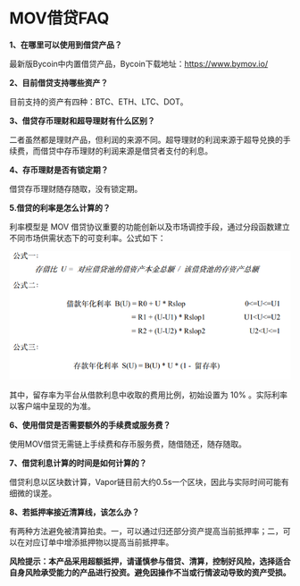 # MOV借贷FAQ

**1、在哪里可以使用到借贷产品？**

最新版Bycoin中内置借贷产品，Bycoin下载地址：https://www.bymov.io/  

**2、目前借贷支持哪些资产？**

目前支持的资产有四种：BTC、ETH、LTC、DOT。

**3、借贷存币理财和超导理财有什么区别？**

二者虽然都是理财产品，但利润的来源不同。超导理财的利润来源于超导兑换的手续费，而借贷中存币理财的利润来源是借贷者支付的利息。

**4、存币理财是否有锁定期？**

借贷存币理财随存随取，没有锁定期。

**5.借贷的利率是怎么计算的？**

利率模型是 MOV 借贷协议重要的功能创新以及市场调控手段，通过分段函数建立不同市场供需状态下的可变利率。公式如下：

![](../images/loan/faq1.png)

其中，留存率为平台从借款利息中收取的费用比例，初始设置为 10% 。实际利率以客户端中呈现的为准。

**6、使用借贷是否需要额外的手续费或服务费？**

使用MOV借贷无需链上手续费和存币服务费，随借随还，随存随取。

**7、借贷利息计算的时间是如何计算的？**

借贷利息以区块数计算，Vapor链目前大约0.5s一个区块，因此与实际时间可能有细微的误差。

**8、若抵押率接近清算线，该怎么办？**

有两种方法避免被清算拍卖。一，可以通过归还部分资产提高当前抵押率；二，可以在对应订单中增添抵押物以提高当前抵押率。



**风险提示：本产品采用超额抵押，请谨慎参与借贷、清算，控制好风险，选择适合自身风险承受能力的产品进行投资。避免因操作不当或行情波动导致的资产受损。**